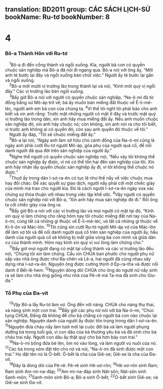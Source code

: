 translation: BD2011
group: CÁC SÁCH LỊCH-SỬ
bookName: Ru-tơ 
bookNumber: 8
-------

<div class="title"><h1>4</h1><h3>Bô-a Thành Hôn với Ru-tơ</h3></div>
<span class="verse ru_4_1"> <sup>1</sup>Bô-a đi đến cổng thành và ngồi xuống. Kìa, người bà con có quyền chuộc sản nghiệp mà Bô-a đã nói đi ngang qua. Bô-a nói với ông ấy, “Mời anh tẻ bước lại đây và ngồi xuống bàn chút việc.” Người ấy tẻ bước lại gần và ngồi xuống.<br/></span>
<span class="verse ru_4_2"> <sup>2</sup>Bô-a mời mười vị trưởng lão trong thành lại và nói, “Kính mời quý vị ngồi đây.” Các vị trưởng lão bèn ngồi xuống.<br/></span>
<span class="verse ru_4_3"> <sup>3</sup>Bấy giờ Bô-a nói với người có quyền chuộc sản nghiệp, “Na-ô-mi đã từ đồng bằng xứ Mô-áp trở về; bà ấy muốn bán miếng đất thuộc về Ê-li-mê-léc, người anh em bà con của chúng ta. </span>
<span class="verse ru_4_4"><sup>4</sup>Vì thế tôi nghĩ tôi phải báo cho anh biết và xin anh rằng: Trước mặt những người có mặt ở đây và trước mặt quý vị trưởng lão trong dân, xin anh hãy mua miếng đất ấy. Nếu anh muốn chuộc sản nghiệp đó, xin anh hãy chuộc nó; còn không, xin anh nói ra cho tôi biết, vì trước anh không ai có quyền đó, còn sau anh quyền đó thuộc về tôi.”<br/> Người ấy đáp, “Tôi sẽ chuộc miếng đất ấy.”<br/></span>
<span class="verse ru_4_5"> <sup>5</sup>Bô-a lại nói, “Ngày anh làm sở hữu chủ cánh đồng của Na-ô-mi cũng là ngày anh phải cưới Ru-tơ người Mô-áp, góa phụ của người quá cố, để nối danh người đã qua đời trên sản nghiệp của người ấy.”<br/></span>
<span class="verse ru_4_6"> <sup>6</sup>Nghe thế người có quyền chuộc sản nghiệp nói, “Nếu vậy tôi không thể chuộc sản nghiệp ấy được, vì nó có thể tổn hại đến sản nghiệp của tôi. Xin anh hãy nhận lấy quyền chuộc sản nghiệp ấy đi, vì tôi không thể chuộc nó được.”<br/></span>
<span class="verse ru_4_7"> <sup>7</sup>Thuở ấy trong dân I-sơ-ra-ên có tục lệ như thế nầy về việc chuộc mua hay đổi chác: Ðể xác quyết sự giao dịch, người nầy phải cởi một chiếc giày của mình mà trao cho người kia. Ðó là cách người I-sơ-ra-ên ngày xưa xác chứng sự thỏa thuận với nhau trong việc lập khế ước. </span>
<span class="verse ru_4_8"><sup>8</sup>Vậy người có quyền chuộc sản nghiệp nói với Bô-a, “Xin anh hãy mua sản nghiệp đó đi.” Rồi ông ta cởi chiếc giày của ông ra.<br/></span>
<span class="verse ru_4_9"> <sup>9</sup>Bấy giờ Bô-a nói với các vị trưởng lão và mọi người có mặt tại đó, “Kính xin quý vị làm chứng cho rằng hôm nay tôi chuộc miếng đất nơi tay của Na-ô-mi, cùng tất cả những gì thuộc về Ê-li-mê-léc, và tất cả những gì thuộc về Ki-li-ôn và Mác-lôn. </span>
<span class="verse ru_4_10"><sup>10</sup>Tôi cũng xin cưới Ru-tơ người Mô-áp vợ của Mác-lôn để làm vợ tôi và để nối danh người quá cố trên sản nghiệp của người ấy, hầu danh của người quá cố sẽ không bị mất giữa vòng bà con mình và giữa dân cư của thành mình. Hôm nay kính xin quý vị vui lòng làm chứng cho.”<br/></span>
<span class="verse ru_4_11"> <sup>11</sup>Bấy giờ mọi người đang có mặt tại cổng thành và các vị trưởng lão đều nói, “Chúng tôi xin làm chứng. Cầu xin CHÚA ban phước cho người phụ nữ sắp vào nhà ông được như Ra-chên và Lê-a, hai người đã cùng nhau xây dựng nhà I-sơ-ra-ên. Nguyện ông được cường thịnh ở Ép-ra-tha và được nổi danh ở Bết-lê-hem. </span>
<span class="verse ru_4_12"><sup>12</sup>Nguyện dòng dõi CHÚA cho ông do người nữ nầy sinh ra sẽ làm cho nhà ông giống như nhà của Pê-rê mà Ta-ma đã sinh cho Giu-đa.”<br/></span>
<div class="title"><h3>Tổ Phụ của Ða-vít</h3></div>
<span class="verse ru_4_13"> <sup>13</sup>Vậy Bô-a lấy Ru-tơ làm vợ. Ông đến với nàng. CHÚA cho nàng thụ thai, và nàng sinh một con trai. </span>
<span class="verse ru_4_14"><sup>14</sup>Bấy giờ các phụ nữ nói với bà Na-ô-mi, “Chúc tụng CHÚA, Ðấng đã không để cho bà chẳng có người bà con nào chuộc lại sản nghiệp. Nguyện danh của người ấy được tôn trọng trong dân I-sơ-ra-ên. </span>
<span class="verse ru_4_15"><sup>15</sup>Nguyện đứa cháu nầy làm tươi mới lại cuộc đời bà và làm người phụng dưỡng bà trong tuổi già, vì con dâu của bà thương yêu bà và đã sinh cho bà cháu trai nầy. Người con dâu ấy thật quý cho bà hơn bảy con trai.”<br/></span>
<span class="verse ru_4_16"> <sup>16</sup>Na-ô-mi bồng đứa bé lên, ôm nó vào lòng, và làm người vú nuôi của nó. </span>
<span class="verse ru_4_17"><sup>17</sup>Các bà trong xóm đặt tên cho nó và nói, “Na-ô-mi đã sinh được một con trai.” Họ đặt tên nó là Ô-bết. Ô-bết là cha của Giê-se; Giê-se là cha của Ða-vít.<br/></span>
<span class="verse ru_4_18"> <sup>18</sup>Ðây là dòng dõi của Pê-rê: Pê-rê sinh Hê-xơ-rôn; </span>
<span class="verse ru_4_19"><sup>19</sup>Hê-xơ-rôn sinh Ram; Ram sinh Am-mi-na-đáp; </span>
<span class="verse ru_4_20"><sup>20</sup>Am-mi-na-đáp sinh Nát-sôn; Nát-sôn sinh Sanh-môn; </span>
<span class="verse ru_4_21"><sup>21</sup>Sanh-môn sinh Bô-a; Bô-a sinh Ô-bết; </span>
<span class="verse ru_4_22"><sup>22</sup>Ô-bết sinh Giê-se; và Giê-se sinh Ða-vít.<br/></span>
